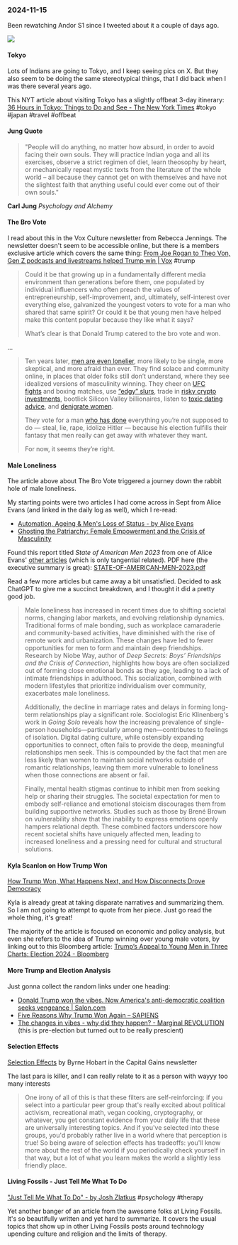 ### 2024-11-15

Been rewatching Andor S1 since I tweeted about it a couple of days ago.

![](https://x.com/debugjois/status/1856231275276751042)

#### Tokyo
Lots of Indians are going to Tokyo, and I keep seeing pics on X. But they also seem to be doing the same stereotypical things, that I did back when I was there several years ago.

This NYT article about visiting Tokyo has a slightly offbeat 3-day itinerary: [36 Hours in Tokyo: Things to Do and See - The New York Times](https://www.nytimes.com/interactive/2023/04/06/travel/things-to-do-tokyo.html) #tokyo #japan #travel #offbeat

#### Jung Quote

> "People will do anything, no matter how absurd, in order to avoid facing their own souls. They will practice Indian yoga and all its exercises, observe a strict regimen of diet, learn theosophy by heart, or mechanically repeat mystic texts from the literature of the whole world – all because they cannot get on with themselves and have not the slightest faith that anything useful could ever come out of their own souls."

**Carl Jung**
_Psychology and Alchemy_
#### The Bro Vote
I read about this in the Vox Culture newsletter from Rebecca Jennings. The newsletter doesn't seem to be accessible online, but there is a members exclusive article which covers the same thing: [From Joe Rogan to Theo Von, Gen Z podcasts and livestreams helped Trump win | Vox](https://www.vox.com/culture/383364/gen-z-podcasts-trump-win-joe-rogan-bros) #trump 

> Could it be that growing up in a fundamentally different media environment than generations before them, one populated by individual influencers who often preach the values of entrepreneurship, self-improvement, and, ultimately, self-interest over everything else, galvanized the youngest voters to vote for a man who shared that same spirit? Or could it be that young men have helped make this content popular because they like what it says?
> 
> What’s clear is that Donald Trump catered to the bro vote and won.

…

> Ten years later, [men are even lonelier](https://link.vox.com/click/37448965.59340/aHR0cHM6Ly93d3cubnl0aW1lcy5jb20vMjAyNC8xMC8yMS9vcGluaW9uL3RydW1wLWdlbi16LW1lbi1oYXJyaXMuaHRtbD91ZWlkPTdhYWFiZjBkNzE5MzNmOTc2YzU1YjBmNGIxYmQ5Zjg4/62e73e4945ad6bf6110e6176Bf708c7bf), more likely to be single, more skeptical, and more afraid than ever. They find solace and community online, in places that older folks still don’t understand, where they see idealized versions of masculinity winning. They cheer on [UFC fights](https://link.vox.com/click/37448965.59340/aHR0cHM6Ly93d3cudm94LmNvbS9zcG9ydHMvMzU3OTg0L3VmYy0zMDMtZmlnaHQtdHJ1bXAtbWFnYS1wZXJpZXJhLXByb2NoYXprYT91ZWlkPTdhYWFiZjBkNzE5MzNmOTc2YzU1YjBmNGIxYmQ5Zjg4/62e73e4945ad6bf6110e6176B28cfd16b) and boxing matches, use [“edgy” slurs](https://archive.ph/RZtsp#selection-1229.0-1242.0), trade in [risky crypto investments](https://link.vox.com/click/37448965.59340/aHR0cHM6Ly93d3cudm94LmNvbS9tb25leS8zNzE1OTcvY3J5cHRvLXBvbGl0aWNzLXNwZW5kaW5nLTIwMjQtZWxlY3Rpb25zLXRydW1wP3VlaWQ9N2FhYWJmMGQ3MTkzM2Y5NzZjNTViMGY0YjFiZDlmODg/62e73e4945ad6bf6110e6176B629572cf), bootlick Silicon Valley billionaires, listen to [toxic dating advice](https://link.vox.com/click/37448965.59340/aHR0cHM6Ly93d3cudm94LmNvbS9jdWx0dXJlLzIzOTc4MzI1L2RhdGluZy1hZHZpY2Utc2hlcmEtc2V2ZW4tdGlrdG9rLXNwcmlua2xlLXNwcmlua2xlP3VlaWQ9N2FhYWJmMGQ3MTkzM2Y5NzZjNTViMGY0YjFiZDlmODg/62e73e4945ad6bf6110e6176B0a054873), and [denigrate women](https://link.vox.com/click/37448965.59340/aHR0cHM6Ly93d3cudm94LmNvbS90aGUtZ29vZHMvMjMzMTg4NjEvYW5kcmV3LXRhdGUtdGlrdG9rLWluc3RhZ3JhbS15b3V0dWJlLWJhbm5lZD91ZWlkPTdhYWFiZjBkNzE5MzNmOTc2YzU1YjBmNGIxYmQ5Zjg4/62e73e4945ad6bf6110e6176B32fe9386).
> 
> They vote for a man [who has done](https://link.vox.com/click/37448965.59340/aHR0cHM6Ly94LmNvbS9UYWxiZXJ0U3dhbi9zdGF0dXMvMTg1NDAxODM5MDgwNjkyMTMxNT91ZWlkPTdhYWFiZjBkNzE5MzNmOTc2YzU1YjBmNGIxYmQ5Zjg4/62e73e4945ad6bf6110e6176B75926e7f) everything you’re not supposed to do — steal, lie, rape, idolize Hitler — because his election fulfills their fantasy that men really can get away with whatever they want.
>
> For now, it seems they’re right.

#### Male Loneliness
The article above about The Bro Vote triggered a journey down the rabbit hole of male loneliness. 

My starting points were two articles I had come across in Sept from Alice Evans (and linked in the daily log as well), which I re-read:

- [Automation, Ageing & Men's Loss of Status - by Alice Evans](https://www.ggd.world/p/automation-ageing-and-mens-loss-of)
- [Ghosting the Patriarchy: Female Empowerment and the Crisis of Masculinity](https://www.ggd.world/p/ghosting-the-patriarchy-female-empowerment)

Found this report titled _State of American Men 2023_ from one of Alice Evans' [other articles](https://www.ggd.world/p/why-is-fertility-collapsing-globally) (which is only tangential related). PDF here (the executive summary is great): [STATE-OF-AMERICAN-MEN-2023.pdf](https://www.equimundo.org/wp-content/uploads/2023/05/STATE-OF-AMERICAN-MEN-2023.pdf)

Read a few more articles but came away a bit unsatisfied. Decided to ask ChatGPT to give me a succinct breakdown, and I thought it did a pretty good job.

> Male loneliness has increased in recent times due to shifting societal norms, changing labor markets, and evolving relationship dynamics. Traditional forms of male bonding, such as workplace camaraderie and community-based activities, have diminished with the rise of remote work and urbanization. These changes have led to fewer opportunities for men to form and maintain deep friendships. Research by Niobe Way, author of _Deep Secrets: Boys’ Friendships and the Crisis of Connection_, highlights how boys are often socialized out of forming close emotional bonds as they age, leading to a lack of intimate friendships in adulthood. This socialization, combined with modern lifestyles that prioritize individualism over community, exacerbates male loneliness.
> 
> Additionally, the decline in marriage rates and delays in forming long-term relationships play a significant role. Sociologist Eric Klinenberg's work in _Going Solo_ reveals how the increasing prevalence of single-person households—particularly among men—contributes to feelings of isolation. Digital dating culture, while ostensibly expanding opportunities to connect, often fails to provide the deep, meaningful relationships men seek. This is compounded by the fact that men are less likely than women to maintain social networks outside of romantic relationships, leaving them more vulnerable to loneliness when those connections are absent or fail.
> 
> Finally, mental health stigmas continue to inhibit men from seeking help or sharing their struggles. The societal expectation for men to embody self-reliance and emotional stoicism discourages them from building supportive networks. Studies such as those by Brené Brown on vulnerability show that the inability to express emotions openly hampers relational depth. These combined factors underscore how recent societal shifts have uniquely affected men, leading to increased loneliness and a pressing need for cultural and structural solutions.

#### Kyla Scanlon on How Trump Won
[How Trump Won, What Happens Next, and How Disconnects Drove Democracy](https://kyla.substack.com/p/how-trump-won-what-happens-next-and)

Kyla is already great at taking disparate narratives and summarizing them. So I am not going to attempt to quote from her piece. Just go read the whole thing, it's great!

The majority of the article is focused on economic and policy analysis, but even she refers to the idea of Trump winning over young male voters, by linking out to this Bloomberg article: [Trump’s Appeal to Young Men in Three Charts: Election 2024 - Bloomberg](https://www.bloomberg.com/opinion/articles/2024-11-07/trump-s-appeal-to-young-men-in-three-charts-election-2024)

#### More Trump and Election Analysis
Just gonna collect the random links under one heading:

- [Donald Trump won the vibes. Now America's anti-democratic coalition seeks vengeance   | Salon.com](https://www.salon.com/2024/11/06/donald-won-the-vibes-now-americas-anti-democratic-coalition-seeks-vengeance/)
- [Five Reasons Why Trump Won Again – SAPIENS](https://www.sapiens.org/culture/why-many-americans-voted-for-trump-again/)
- [The changes in vibes - why did they happen? - Marginal REVOLUTION](https://marginalrevolution.com/marginalrevolution/2024/07/the-changes-in-vibes-why-did-they-happen.html) (this is pre-election but turned out to be really prescient)

#### Selection Effects
[Selection Effects](https://capitalgains.thediff.co/p/selection-effects) by Byrne Hobart in the Capital Gains newsletter

The last para is killer, and I can really relate to it as a person with wayyy too many interests

> One irony of all of this is that these filters are self-reinforcing: if you select into a particular peer group that's really excited about political activism, recreational math, vegan cooking, cryptography, or whatever, you get constant evidence from your daily life that these are universally interesting topics. And if you've selected into these groups, you'd probably rather live in a world where that perception is true! So being aware of selection effects has tradeoffs: you'll know more about the rest of the world if you periodically check yourself in that way, but a lot of what you learn makes the world a slightly less friendly place.

#### Living Fossils - Just Tell Me What To Do
["Just Tell Me What To Do" - by Josh Zlatkus](https://thelivingfossils.substack.com/p/just-tell-me-what-to-do) #psychology #therapy 

Yet another banger of an article from the awesome folks at Living Fossils. It's so beautifully written and yet hard to summarize. It covers the usual topics that show up in other Living Fossils posts around technology upending culture and religion and the limits of therapy.




